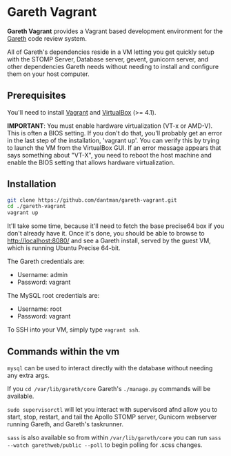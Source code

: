 Gareth Vagrant
==============
**Gareth Vagrant** provides a Vagrant based development environment for the [Gareth][] code review system.

All of Gareth's dependencies reside in a VM letting you get quickly setup with the STOMP Server, Database server, gevent, gunicorn server, and other dependencies Gareth needs without needing to install and configure them on your host computer.

## Prerequisites

You'll need to install [Vagrant][] and [VirtualBox][] (>= 4.1).

**IMPORTANT**: You must enable hardware virtualization (VT-x or AMD-V).  This is often a BIOS setting. If you don't do that, you'll probably get an error in the last step of the installation, 'vagrant up'. You can verify this by trying to launch the VM from the VirtualBox GUI. If an error message appears that says something about "VT-X", you need to reboot the host machine and enable the BIOS setting that allows hardware virtualization.

## Installation

```bash
git clone https://github.com/dantman/gareth-vagrant.git
cd ./gareth-vagrant
vagrant up
```

It'll take some time, because it'll need to fetch the base precise64 box if you don't already have it. Once it's done, you should be able to browse to [http://localhost:8080/](http://localhost:8080/) and see a Gareth install, served by the guest VM, which is running Ubuntu Precise 64-bit.

The Gareth credentials are:

* Username: admin
* Password: vagrant

The MySQL root credentials are:

* Username: root
* Password: vagrant

To SSH into your VM, simply type `vagrant ssh`.

## Commands within the vm 

`mysql` can be used to interact directly with the database without needing any extra args.

If you `cd /var/lib/gareth/core` Gareth's `./manage.py` commands will be available.

`sudo supervisorctl` will let you interact with supervisord afnd allow you to start, stop, restart, and tail the Apollo STOMP server, Gunicorn webserver running Gareth, and Gareth's taskrunner.

`sass` is also available so from within `/var/lib/gareth/core` you can run `sass --watch garethweb/public --poll` to begin polling for .scss changes.

  [Gareth]: http://gareth-review.com
  [Vagrant]: http://vagrantup.com/v1/docs/getting-started/index.html
  [VirtualBox]: (https://www.virtualbox.org/wiki/Downloads)
